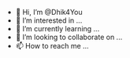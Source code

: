 - 👋 Hi, I’m @Dhik4You
- 👀 I’m interested in ...
- 🌱 I’m currently learning ...
- 💞️ I’m looking to collaborate on ...
- 📫 How to reach me ...

<!---
Dhik4You/Dhik4You is a ✨ special ✨ repository because its `README.md` (this file) appears on your GitHub profile.
You can click the Preview link to take a look at your changes.
--->
